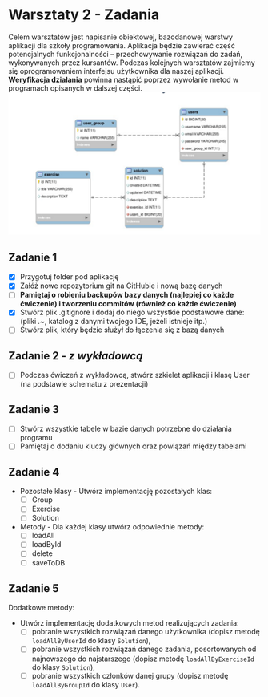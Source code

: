 # Warsztaty 2 - Zadania
Celem warsztatów jest napisanie obiektowej, bazodanowej warstwy aplikacji dla szkoły programowania. 
Aplikacja będzie zawierać część potencjalnych funkcjonalności – przechowywanie rozwiązań do zadań, wykonywanych przez kursantów.
Podczas kolejnych warsztatów zajmiemy się oprogramowaniem interfejsu użytkownika dla naszej
aplikacji.
**Weryfikacja działania** powinna nastąpić poprzez wywołanie metod w programach opisanych w dalszej części.
![schemat](Screenshot%20from%202018-07-29%2015-39-14.png)
## Zadanie 1
- [x] Przygotuj folder pod aplikację
- [x] Załóż nowe repozytorium git na GitHubie i nową bazę danych
- [ ] **Pamiętaj o robieniu backupów bazy danych (najlepiej co każde ćwiczenie) i tworzeniu commitów (również co każde ćwiczenie)**
- [x] Stwórz plik .gitignore i dodaj do niego wszystkie podstawowe dane: (pliki *.*~, katalog z danymi twojego IDE, jeżeli istnieje itp.)
- [ ] Stwórz plik, który będzie służył do łączenia się z bazą danych

## Zadanie 2 - *z wykładowcą*
- [ ] Podczas ćwiczeń z wykładowcą, stwórz szkielet aplikacji i klasę User (na podstawie schematu z prezentacji)

## Zadanie 3
- [ ] Stwórz wszystkie tabele w bazie danych potrzebne do działania programu
- [ ] Pamiętaj o dodaniu kluczy głównych oraz powiązań między tabelami

## Zadanie 4
- Pozostałe klasy - Utwórz implementację pozostałych klas:
  - [ ] Group
  - [ ] Exercise
  - [ ] Solution
- Metody - Dla każdej klasy utwórz odpowiednie metody:
  - [ ] loadAll
  - [ ] loadById
  - [ ] delete
  - [ ] saveToDB
 
 ## Zadanie 5
 Dodatkowe metody:
 - Utwórz implementację dodatkowych metod realizujących zadania:
   - [ ] pobranie wszystkich rozwiązań danego użytkownika (dopisz metodę `loadAllByUserId` do klasy `Solution`),
   - [ ] pobranie wszystkich rozwiązań danego zadania, posortowanych od najnowszego do najstarszego (dopisz metodę `loadAllByExerciseId` do klasy `Solution`),
   - [ ] pobranie wszystkich członków danej grupy (dopisz metodę `loadAllByGroupId` do klasy `User`).
